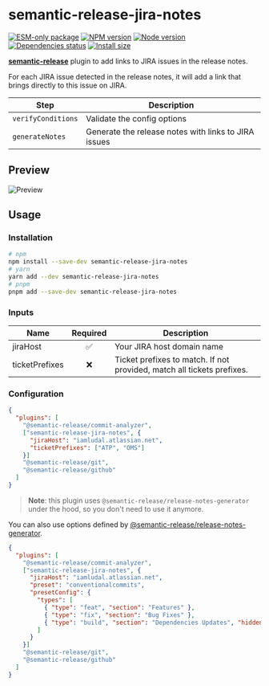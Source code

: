 # semantic-release-jira-notes

[![ESM-only package][package]][package-url]
[![NPM version][npm]][npm-url]
[![Node version][node]][node-url]
[![Dependencies status][deps]][deps-url]
[![Install size][size]][size-url]

[package]: https://img.shields.io/badge/package-ESM--only-ffe536.svg
[package-url]: https://nodejs.org/api/esm.html

[npm]: https://img.shields.io/npm/v/semantic-release-jira-notes/latest.svg
[npm-url]: https://www.npmjs.com/package/semantic-release-jira-notes

[node]: https://img.shields.io/node/v/semantic-release-jira-notes/latest.svg
[node-url]: https://nodejs.org

[deps]: https://img.shields.io/librariesio/release/npm/semantic-release-jira-notes
[deps-url]: https://libraries.io/npm/semantic-release-jira-notes/tree

[size]: https://packagephobia.com/badge?p=semantic-release-jira-notes
[size-url]: https://packagephobia.com/result?p=semantic-release-jira-notes

[**semantic-release**](https://github.com/semantic-release/semantic-release) plugin to add links to
JIRA issues in the release notes.

For each JIRA issue detected in the release notes, it will add a link that brings directly to this issue on JIRA.


| Step               | Description                                          |
| ------------------ | ---------------------------------------------------- |
| `verifyConditions` | Validate the config options                          |
| `generateNotes`    | Generate the release notes with links to JIRA issues |


## Preview

![Preview](./docs/jira-link.png)

## Usage

### Installation

```bash
# npm
npm install --save-dev semantic-release-jira-notes
# yarn
yarn add --dev semantic-release-jira-notes
# pnpm
pnpm add --save-dev semantic-release-jira-notes
```

### Inputs

| Name           | Required | Description                                                            |
| -------------- | :------: | ---------------------------------------------------------------------- |
| jiraHost       |    ✅     | Your JIRA host domain name                                             |
| ticketPrefixes |    ❌     | Ticket prefixes to match. If not provided, match all tickets prefixes. |

### Configuration

```json
{
  "plugins": [
    "@semantic-release/commit-analyzer",
    ["semantic-release-jira-notes", {
      "jiraHost": "iamludal.atlassian.net",
      "ticketPrefixes": ["ATP", "OMS"]
    }]
    "@semantic-release/git",
    "@semantic-release/github"
  ]
}
```

> **Note**: this plugin uses `@semantic-release/release-notes-generator` under the hood, so you don't need to use it anymore.

You can also use options defined by [@semantic-release/release-notes-generator](https://github.com/semantic-release/release-notes-generator#options).

```json
{
  "plugins": [
    "@semantic-release/commit-analyzer",
    ["semantic-release-jira-notes", {
      "jiraHost": "iamludal.atlassian.net",
      "preset": "conventionalcommits",
      "presetConfig": {
        "types": [
          { "type": "feat", "section": "Features" },
          { "type": "fix", "section": "Bug Fixes" },
          { "type": "build", "section": "Dependencies Updates", "hidden": false }
        ]
      }
    }]
    "@semantic-release/git",
    "@semantic-release/github"
  ]
}
```
